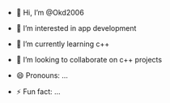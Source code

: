 - 👋 Hi, I’m @Okd2006
- 👀 I’m interested in app development
- 🌱 I’m currently learning c++
- 💞️ I’m looking to collaborate on c++ projects

- 😄 Pronouns: ...
- ⚡ Fun fact: ...

<!---
Okd2006/Okd2006 is a ✨ special ✨ repository because its `README.md` (this file) appears on your GitHub profile.
You can click the Preview link to take a look at your changes.
--->
